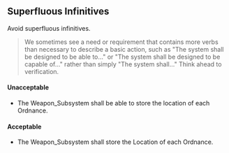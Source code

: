 ## Superfluous Infinitives

Avoid superfluous infinitives.

> We sometimes see a need or requirement that contains more verbs than necessary to describe a basic action, such as
"The system shall be designed to be able to..." or "The system shall be designed to be capable of..." rather than simply
"The system shall..." Think ahead to verification.

#### Unacceptable

- The Weapon_Subsystem shall be able to store the location of each Ordnance.

#### Acceptable

- The Weapon_Subsystem shall store the Location of each Ordnance.